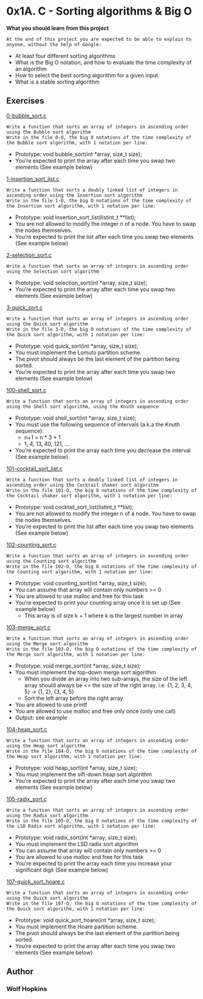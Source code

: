 # 0x1A. C - Sorting algorithms & Big O

**What you should learn from this project**

    At the end of this project you are expected to be able to explain to anyone, without the help of Google:

* At least four different sorting algorithms
* What is the Big O notation, and how to evaluate the time complexity of an algorithm
* How to select the best sorting algorithm for a given input
* What is a stable sorting algorithm

## Exercises

[0-bubble_sort.c](./0-bubble_sort.c)
```
Write a function that sorts an array of integers in ascending order using the Bubble sort algorithm
Write in the file 0-O, the big O notations of the time complexity of the Bubble sort algorithm, with 1 notation per line:
```
* Prototype: void bubble_sort(int *array, size_t size);
* You’re expected to print the array after each time you swap two elements (See example below)

[1-insertion_sort_list.c](./1-insertion_sort_list.c)
```
Write a function that sorts a doubly linked list of integers in ascending order using the Insertion sort algorithm
Write in the file 1-O, the big O notations of the time complexity of the Insertion sort algorithm, with 1 notation per line:
```
* Prototype: void insertion_sort_list(listint_t **list);
* You are not allowed to modify the integer n of a node. You have to swap the nodes themselves.
* You’re expected to print the list after each time you swap two elements (See example below)

[2-selection_sort.c](./2-selection_sort.c)
```
Write a function that sorts an array of integers in ascending order using the Selection sort algorithm
```
* Prototype: void selection_sort(int *array, size_t size);
* You’re expected to print the array after each time you swap two elements (See example below)

[3-quick_sort.c](./3-quick_sort.c)
```
Write a function that sorts an array of integers in ascending order using the Quick sort algorithm
Write in the file 3-O, the big O notations of the time complexity of the Quick sort algorithm, with 1 notation per line:
```
* Prototype: void quick_sort(int *array, size_t size);
* You must implement the Lomuto partition scheme.
* The pivot should always be the last element of the partition being sorted.
* You’re expected to print the array after each time you swap two elements (See example below)

[100-shell_sort.c](./100-shell_sort.c)
```
Write a function that sorts an array of integers in ascending order using the Shell sort algorithm, using the Knuth sequence
```
* Prototype: void shell_sort(int *array, size_t size);
* You must use the following sequence of intervals (a.k.a the Knuth sequence):
  * n+1 = n * 3 + 1
  * 1, 4, 13, 40, 121, ...
* You’re expected to print the array each time you decrease the interval (See example below).

[101-cocktail_sort_list.c](./101-cocktail_sort_list.c)
```
Write a function that sorts a doubly linked list of integers in ascending order using the Cocktail shaker sort algorithm
Write in the file 101-O, the big O notations of the time complexity of the Cocktail shaker sort algorithm, with 1 notation per line:
```
* Prototype: void cocktail_sort_list(listint_t **list);
* You are not allowed to modify the integer n of a node. You have to swap the nodes themselves.
* You’re expected to print the list after each time you swap two elements (See example below)

[102-counting_sort.c](./102-counting_sort.c)
```
Write a function that sorts an array of integers in ascending order using the Counting sort algorithm
Write in the file 102-O, the big O notations of the time complexity of the Counting sort algorithm, with 1 notation per line:
```
* Prototype: void counting_sort(int *array, size_t size);
* You can assume that array will contain only numbers >= 0
* You are allowed to use malloc and free for this task
* You’re expected to print your counting array once it is set up (See example below)
  * This array is of size k + 1 where k is the largest number in array

[103-merge_sort.c](./103-merge_sort.c)
```
Write a function that sorts an array of integers in ascending order using the Merge sort algorithm
Write in the file 103-O, the big O notations of the time complexity of the Merge sort algorithm, with 1 notation per line:
```
* Prototype: void merge_sort(int *array, size_t size);
* You must implement the top-down merge sort algorithm
  * When you divide an array into two sub-arrays, the size of the left array should always be <= the size of the right array. i.e. {1, 2, 3, 4, 5} -> {1, 2}, {3, 4, 5}
  * Sort the left array before the right array
* You are allowed to use printf
* You are allowed to use malloc and free only once (only one call)
* Output: see example

[104-heap_sort.c](./104-heap_sort.c)
```
Write a function that sorts an array of integers in ascending order using the Heap sort algorithm
Write in the file 104-O, the big O notations of the time complexity of the Heap sort algorithm, with 1 notation per line:
```
* Prototype: void heap_sort(int *array, size_t size);
* You must implement the sift-down heap sort algorithm
* You’re expected to print the array after each time you swap two elements (See example below)

[105-radix_sort.c](./105-radix_sort.c)
```
Write a function that sorts an array of integers in ascending order using the Radix sort algorithm
Write in the file 105-O, the big O notations of the time complexity of the LSD Radix sort algorithm, with 1 notation per line:
```
* Prototype: void radix_sort(int *array, size_t size);
* You must implement the LSD radix sort algorithm
* You can assume that array will contain only numbers >= 0
* You are allowed to use malloc and free for this task
* You’re expected to print the array each time you increase your significant digit (See example below)

[107-quick_sort_hoare.c](./107-quick_sort_hoare.c)
```
Write a function that sorts an array of integers in ascending order using the Quick sort algorithm
Write in the file 107-O, the big O notations of the time complexity of the Quick sort algorithm, with 1 notation per line:
```
* Prototype: void quick_sort_hoare(int *array, size_t size);
* You must implement the Hoare partition scheme.
* The pivot should always be the last element of the partition being sorted.
* You’re expected to print the array after each time you swap two elements (See example below)

## Author
### Wolf Hopkins
